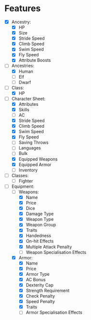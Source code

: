 # Features

- [x] Ancestry:
    - [x] HP
    - [x] Size
    - [x] Stride Speed
    - [x] Climb Speed
    - [x] Swim Speed
    - [x] Fly Speed
    - [x] Attribute Boosts
- [ ] Ancestries:
    - [x] Human
    - [ ] Elf
    - [ ] Dwarf
- [ ] Class:
    - [x] HP
- [ ] Character Sheet:
    - [x] Attributes
    - [x] Skills
    - [ ] AC
    - [x] Stride Speed
    - [x] Climb Speed
    - [x] Swim Speed
    - [x] Fly Speed
    - [ ] Saving Throws
    - [ ] Languages
    - [ ] Bulk
    - [x] Equipped Weapons
    - [x] Equipped Armor
    - [ ] Inventory
- [ ] Classes:
    - [ ] Fighter
- [ ] Equipment:
    - [ ] Weapons:
        - [x] Name
        - [x] Price
        - [x] Dice
        - [x] Damage Type
        - [x] Weapon Type
        - [x] Weapon Group
        - [x] Traits
        - [x] Handedness
        - [x] On-hit Effects
        - [x] Multiple Attack Penalty
        - [ ] Weapon Specialisation Effects
    - [x] Armor:
        - [x] Name
        - [x] Price
        - [x] Armor Type
        - [x] AC Bonus
        - [x] Dexterity Cap
        - [x] Strength Requirement
        - [x] Check Penalty
        - [x] Speed Penalty
        - [x] Traits
        - [ ] Armor Specialisation Effects
